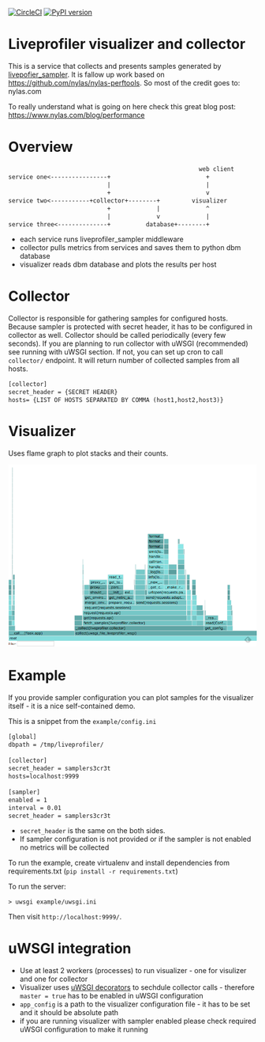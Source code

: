 [![CircleCI](https://circleci.com/gh/fieldaware/liveprofiler.svg?style=svg)](https://circleci.com/gh/fieldaware/liveprofiler)
[![PyPI version](https://badge.fury.io/py/liveprofiler.svg)](https://badge.fury.io/py/liveprofiler)

# Liveprofiler visualizer and collector

This is a service that collects and presents samples generated by [livepofier_sampler](https://github.com/fieldaware/liveprofiler_sampler).
It is fallow up work based on https://github.com/nylas/nylas-perftools. So most of the credit goes to: nylas.com

To really understand what is going on here check this great blog post: https://www.nylas.com/blog/performance

# Overview

```
                                                      web client
service one<----------------+                           +
                            |                           |
                            +                           v
service two<-----------+collector+--------+         visualizer
                            +             |             ^
                            |             v             |
service three<--------------+          database+--------+

```

* each service runs liveprofiler_sampler middleware
* collector pulls metrics from services and saves them to python dbm database
* visualizer reads dbm database and plots the results per host

# Collector

Collector is responsible for gathering samples for configured hosts. Because sampler is protected with secret header, it has to be configured in collector as well. Collector should be called periodically (every few seconds). If you are planning to run collector with uWSGI (recommended) see running with uWSGI section. If not, you can set up cron to call `collector/` endpoint. It will return number of collected samples from all hosts.

```
[collector]
secret_header = {SECRET HEADER}
hosts= {LIST OF HOSTS SEPARATED BY COMMA (host1,host2,host3)}
```

# Visualizer

Uses flame graph to plot stacks and their counts.

![visualized samples](visualizer.png "Example visualization")

# Example

If you provide sampler configuration you can plot samples for the visualizer itself - it is a nice self-contained demo.

This is a snippet from the `example/config.ini`
```
[global]
dbpath = /tmp/liveprofiler/

[collector]
secret_header = samplers3cr3t
hosts=localhost:9999

[sampler]
enabled = 1
interval = 0.01
secret_header = samplers3cr3t
```

* `secret_header` is the same on the both sides.
* If sampler configuration is not provided or if the sampler is not enabled no metrics will be collected

To run the example, create virtualenv and install dependencies from requirements.txt (`pip install -r requirements.txt`)

To run the server:

```
> uwsgi example/uwsgi.ini
```

Then visit `http://localhost:9999/`.

# uWSGI integration

* Use at least 2 workers (processes) to run visualizer - one for visulizer and one for collector
* Visualizer uses [uWSGI decorators](http://uwsgi-docs.readthedocs.io/en/latest/PythonDecorators.html) to sechdule collector calls - therefore `master = true` has to be enabled in uWSGI configuration
* `app_config` is a path to the visualizer configuration file - it has to be set and it should be absolute path
* if you are running visualizer with sampler enabled please check required uWSGI configuration to make it running
